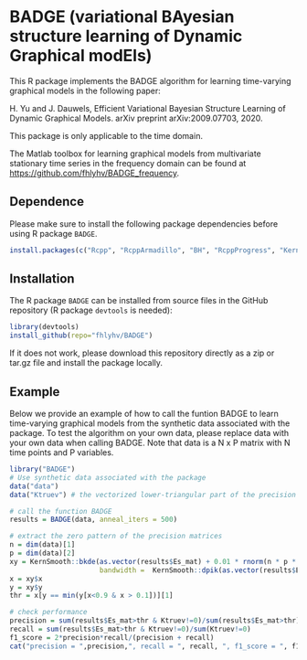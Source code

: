 # BADGE (variational BAyesian structure learning of Dynamic Graphical modEls)

This R package implements the BADGE algorithm for learning time-varying graphical models in the following paper:

H. Yu and J. Dauwels, Efficient Variational Bayesian Structure Learning of Dynamic Graphical Models. arXiv preprint arXiv:2009.07703, 2020.

This package is only applicable to the time domain.

The Matlab toolbox for learning graphical models from multivariate stationary time series in the frequency domain can be found at https://github.com/fhlyhv/BADGE_frequency.

## Dependence
Please make sure to install the following package dependencies before using R package `BADGE`. 
```r
install.packages(c("Rcpp", "RcppArmadillo", "BH", "RcppProgress", "KernSmooth", "tictoc", "devtools"))
```

## Installation
The R package `BADGE` can be installed from source files in the GitHub repository (R package `devtools` is needed):
```r
library(devtools)
install_github(repo="fhlyhv/BADGE")
```

If it does not work, please download this repository directly as a zip or tar.gz file and install the package locally.

## Example
Below we provide an example of how to call the funtion BADGE to learn time-varying graphical models from the synthetic data associated with the package. To test the algorithm on your own data, please replace data with your own data when calling BADGE. Note that data is a N x P matrix with N time points and P variables.
```r
library("BADGE")
# Use synthetic data associated with the package
data("data")
data("Ktruev") # the vectorized lower-triangular part of the precision matrices at all time points

# call the function BADGE
results = BADGE(data, anneal_iters = 500)

# extract the zero pattern of the precision matrices
n = dim(data)[1]
p = dim(data)[2]
xy = KernSmooth::bkde(as.vector(results$Es_mat) + 0.01 * rnorm(n * p * (p - 1) / 2),
                      bandwidth =  KernSmooth::dpik(as.vector(results$Es_mat + 0.01 * rnorm(n * p * (p - 1) / 2))))
x = xy$x
y = xy$y
thr = x[y == min(y[x<0.9 & x > 0.1])][1]

# check performance
precision = sum(results$Es_mat>thr & Ktruev!=0)/sum(results$Es_mat>thr)
recall = sum(results$Es_mat>thr & Ktruev!=0)/sum(Ktruev!=0)
f1_score = 2*precision*recall/(precision + recall)
cat("precision = ",precision,", recall = ", recall, ", f1_score = ", f1_score, "run_time = ", results$run_time)
```
